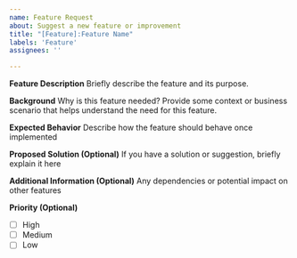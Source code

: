 ```yaml
---
name: Feature Request
about: Suggest a new feature or improvement
title: "[Feature]:Feature Name"
labels: 'Feature'
assignees: ''

---
```


**Feature Description**
Briefly describe the feature and its purpose.

**Background**
Why is this feature needed? Provide some context or business scenario that helps understand the need for this feature.

**Expected Behavior**
Describe how the feature should behave once implemented

**Proposed Solution (Optional)**
If you have a solution or suggestion, briefly explain it here

**Additional Information (Optional)**
Any dependencies or potential impact on other features

**Priority (Optional)** 
- [ ] High
- [ ] Medium
- [ ] Low
